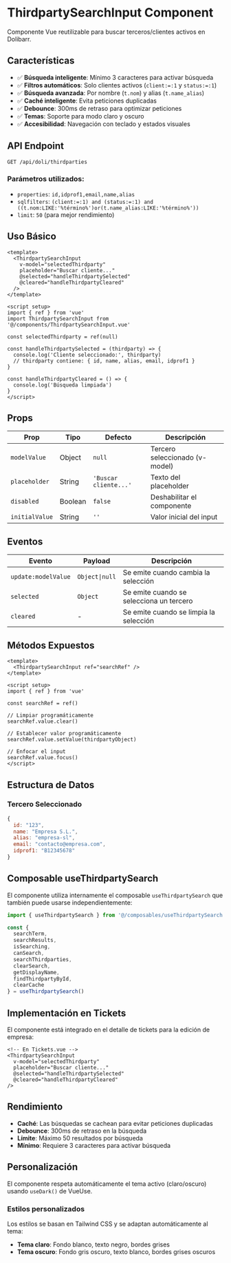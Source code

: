 # ThirdpartySearchInput Component

Componente Vue reutilizable para buscar terceros/clientes activos en Dolibarr.

## Características

- ✅ **Búsqueda inteligente**: Mínimo 3 caracteres para activar búsqueda
- ✅ **Filtros automáticos**: Solo clientes activos (`client:=:1` y `status:=:1`)
- ✅ **Búsqueda avanzada**: Por nombre (`t.nom`) y alias (`t.name_alias`)
- ✅ **Caché inteligente**: Evita peticiones duplicadas
- ✅ **Debounce**: 300ms de retraso para optimizar peticiones
- ✅ **Temas**: Soporte para modo claro y oscuro
- ✅ **Accesibilidad**: Navegación con teclado y estados visuales

## API Endpoint

```
GET /api/doli/thirdparties
```

### Parámetros utilizados:
- `properties`: `id,idprof1,email,name,alias`
- `sqlfilters`: `(client:=:1) and (status:=:1) and ((t.nom:LIKE:'%término%')or(t.name_alias:LIKE:'%término%'))`
- `limit`: `50` (para mejor rendimiento)

## Uso Básico

```vue
<template>
  <ThirdpartySearchInput
    v-model="selectedThirdparty"
    placeholder="Buscar cliente..."
    @selected="handleThirdpartySelected"
    @cleared="handleThirdpartyCleared"
  />
</template>

<script setup>
import { ref } from 'vue'
import ThirdpartySearchInput from '@/components/ThirdpartySearchInput.vue'

const selectedThirdparty = ref(null)

const handleThirdpartySelected = (thirdparty) => {
  console.log('Cliente seleccionado:', thirdparty)
  // thirdparty contiene: { id, name, alias, email, idprof1 }
}

const handleThirdpartyCleared = () => {
  console.log('Búsqueda limpiada')
}
</script>
```

## Props

| Prop | Tipo | Defecto | Descripción |
|------|------|---------|-------------|
| `modelValue` | Object | `null` | Tercero seleccionado (v-model) |
| `placeholder` | String | `'Buscar cliente...'` | Texto del placeholder |
| `disabled` | Boolean | `false` | Deshabilitar el componente |
| `initialValue` | String | `''` | Valor inicial del input |

## Eventos

| Evento | Payload | Descripción |
|--------|---------|-------------|
| `update:modelValue` | `Object\|null` | Se emite cuando cambia la selección |
| `selected` | `Object` | Se emite cuando se selecciona un tercero |
| `cleared` | - | Se emite cuando se limpia la selección |

## Métodos Expuestos

```vue
<template>
  <ThirdpartySearchInput ref="searchRef" />
</template>

<script setup>
import { ref } from 'vue'

const searchRef = ref()

// Limpiar programáticamente
searchRef.value.clear()

// Establecer valor programáticamente
searchRef.value.setValue(thirdpartyObject)

// Enfocar el input
searchRef.value.focus()
</script>
```

## Estructura de Datos

### Tercero Seleccionado
```javascript
{
  id: "123",
  name: "Empresa S.L.",
  alias: "empresa-sl",
  email: "contacto@empresa.com",
  idprof1: "B12345678"
}
```

## Composable useThirdpartySearch

El componente utiliza internamente el composable `useThirdpartySearch` que también puede usarse independientemente:

```javascript
import { useThirdpartySearch } from '@/composables/useThirdpartySearch'

const {
  searchTerm,
  searchResults,
  isSearching,
  canSearch,
  searchThirdparties,
  clearSearch,
  getDisplayName,
  findThirdpartyById,
  clearCache
} = useThirdpartySearch()
```

## Implementación en Tickets

El componente está integrado en el detalle de tickets para la edición de empresa:

```vue
<!-- En Tickets.vue -->
<ThirdpartySearchInput
  v-model="selectedThirdparty"
  placeholder="Buscar cliente..."
  @selected="handleThirdpartySelected"
  @cleared="handleThirdpartyCleared"
/>
```

## Rendimiento

- **Caché**: Las búsquedas se cachean para evitar peticiones duplicadas
- **Debounce**: 300ms de retraso en la búsqueda
- **Límite**: Máximo 50 resultados por búsqueda
- **Mínimo**: Requiere 3 caracteres para activar búsqueda

## Personalización

El componente respeta automáticamente el tema activo (claro/oscuro) usando `useDark()` de VueUse.

### Estilos personalizados
Los estilos se basan en Tailwind CSS y se adaptan automáticamente al tema:

- **Tema claro**: Fondo blanco, texto negro, bordes grises
- **Tema oscuro**: Fondo gris oscuro, texto blanco, bordes grises oscuros
